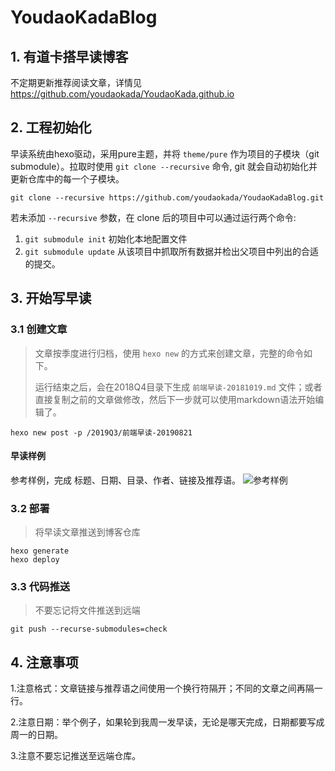 # YoudaoKadaBlog
## 1. 有道卡搭早读博客
不定期更新推荐阅读文章，详情见<https://github.com/youdaokada/YoudaoKada.github.io>

## 2. 工程初始化
早读系统由hexo驱动，采用pure主题，并将 `theme/pure` 作为项目的子模块（git submodule）。拉取时使用 `git clone --recursive` 命令, git 就会自动初始化并更新仓库中的每一个子模块。

```
git clone --recursive https://github.com/youdaokada/YoudaoKadaBlog.git
```
若未添加 `--recursive` 参数，在 clone 后的项目中可以通过运行两个命令:

1. `git submodule init` 初始化本地配置文件
2. `git submodule update` 从该项目中抓取所有数据并检出父项目中列出的合适的提交。

## 3. 开始写早读
### 3.1 创建文章
> 文章按季度进行归档，使用 `hexo new` 的方式来创建文章，完整的命令如下。
>
> 运行结束之后，会在2018Q4目录下生成 `前端早读-20181019.md` 文件；或者直接复制之前的文章做修改，然后下一步就可以使用markdown语法开始编辑了。

```
hexo new post -p /2019Q3/前端早读-20190821
```

#### 早读样例
参考样例，完成 标题、日期、目录、作者、链接及推荐语。
![参考样例](https://s2.ax1x.com/2019/08/21/mNaIMD.jpg)


### 3.2 部署
> 将早读文章推送到博客仓库
```
hexo generate
hexo deploy
```

### 3.3 代码推送
> 不要忘记将文件推送到远端
```
git push --recurse-submodules=check
```

## 4. 注意事项
1.注意格式：文章链接与推荐语之间使用一个换行符隔开；不同的文章之间再隔一行。

2.注意日期：举个例子，如果轮到我周一发早读，无论是哪天完成，日期都要写成周一的日期。

3.注意不要忘记推送至远端仓库。
